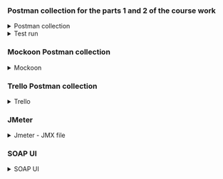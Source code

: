 ### **Postman collection for the parts 1 and 2 of the course work**

<details>
<summary> Postman collection</summary> 
 
 [Курсовая Работа 2.postman_collection.json](https://github.com/AlexDor001/Portfolio_Alexander/files/13208636/2.postman_collection.json)   
 
  </details>

  <details>
<summary> Test run</summary> 
    
  [Курсовая Работа 2.postman_test_run.json](https://github.com/AlexDor001/Portfolio_Alexander/files/13208634/2.postman_test_run.json)

  </details>


### **Mockoon Postman collection**

  <details>
<summary> Mockoon</summary> 
    
[Mockoon.postman_collection.json](https://github.com/AlexDor001/Portfolio_Alexander/files/13218065/Mockoon.postman_collection.json)

  </details> 


### **Trello Postman collection**

  <details>
<summary> Trello </summary> 
    
[Trello.postman_collection.json](https://github.com/AlexDor001/Portfolio_Alexander/files/13218127/Trello.postman_collection.json)

  </details> 

### **JMeter**

  <details>
<summary> Jmeter - JMX file </summary> 
    

  </details> 


### **SOAP UI**

  <details>
<summary> SOAP UI </summary> 
    

  </details> 
